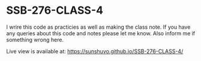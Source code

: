 # SSB-276-CLASS-4
I wrire this code as practicies as well as making the class note. If you have any queries about this code and notes please let me know. Also inform me if something wrong here.

Live view is available at: https://sunshuvo.github.io/SSB-276-CLASS-4/
